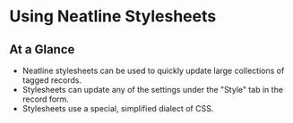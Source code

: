 # Using Neatline Stylesheets

## At a Glance

  - Neatline stylesheets can be used to quickly update large collections of tagged records.
  - Stylesheets can update any of the settings under the "Style" tab in the record form.
  - Stylesheets use a special, simplified dialect of CSS.
